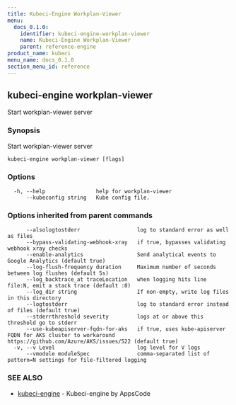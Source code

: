 ```yaml
---
title: Kubeci-Engine Workplan-Viewer
menu:
  docs_0.1.0:
    identifier: kubeci-engine-workplan-viewer
    name: Kubeci-Engine Workplan-Viewer
    parent: reference-engine
product_name: kubeci
menu_name: docs_0.1.0
section_menu_id: reference
---
```

## kubeci-engine workplan-viewer

Start workplan-viewer server

### Synopsis

Start workplan-viewer server

```
kubeci-engine workplan-viewer [flags]
```

### Options

```
  -h, --help                help for workplan-viewer
      --kubeconfig string   Kube config file.
```

### Options inherited from parent commands

```
      --alsologtostderr                  log to standard error as well as files
      --bypass-validating-webhook-xray   if true, bypasses validating webhook xray checks
      --enable-analytics                 Send analytical events to Google Analytics (default true)
      --log-flush-frequency duration     Maximum number of seconds between log flushes (default 5s)
      --log_backtrace_at traceLocation   when logging hits line file:N, emit a stack trace (default :0)
      --log_dir string                   If non-empty, write log files in this directory
      --logtostderr                      log to standard error instead of files (default true)
      --stderrthreshold severity         logs at or above this threshold go to stderr
      --use-kubeapiserver-fqdn-for-aks   if true, uses kube-apiserver FQDN for AKS cluster to workaround https://github.com/Azure/AKS/issues/522 (default true)
  -v, --v Level                          log level for V logs
      --vmodule moduleSpec               comma-separated list of pattern=N settings for file-filtered logging
```

### SEE ALSO

* [kubeci-engine](/docs/reference/engine/kubeci-engine.md)	 - Kubeci-engine by AppsCode

